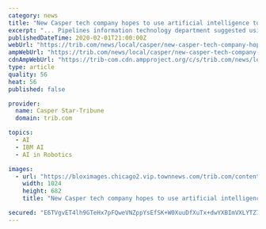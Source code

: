 ```yaml
---
category: news
title: "New Casper tech company hopes to use artificial intelligence to reduce oil leaks"
excerpt: "... Pipelines information technology department suggested using IBM's Watson, a computer-learning program that you may recognize as the robot that in 2011 beat Ken Jennings in a game of Jeopardy. Bridger began working with IBM to develop an artificial intelligence program to detect oil leaks about two years ago, under the umbrella of the True ..."
publishedDateTime: 2020-02-01T21:00:00Z
webUrl: "https://trib.com/news/local/casper/new-casper-tech-company-hopes-to-use-artificial-intelligence-to/article_99c71672-35d5-5ff6-94f9-e7b91f9ba303.html"
ampWebUrl: "https://trib.com/news/local/casper/new-casper-tech-company-hopes-to-use-artificial-intelligence-to/article_99c71672-35d5-5ff6-94f9-e7b91f9ba303.amp.html"
cdnAmpWebUrl: "https://trib-com.cdn.ampproject.org/c/s/trib.com/news/local/casper/new-casper-tech-company-hopes-to-use-artificial-intelligence-to/article_99c71672-35d5-5ff6-94f9-e7b91f9ba303.amp.html"
type: article
quality: 56
heat: 56
published: false

provider:
  name: Casper Star-Tribune
  domain: trib.com

topics:
  - AI
  - IBM AI
  - AI in Robotics

images:
  - url: "https://bloximages.chicago2.vip.townnews.com/trib.com/content/tncms/assets/v3/editorial/f/9c/f9c13c62-3f27-57d8-9234-d27d61e22364/5e34ad770f1b5.image.jpg?resize=1024%2C682"
    width: 1024
    height: 682
    title: "New Casper tech company hopes to use artificial intelligence to reduce oil leaks"

secured: "E6TVgvET4lh9GTeHx7pFQweVNZppYsEfSK+W0XuuDfXuTx+dwYXBImVXLYTZ7htQA4r1P323e0K7Sl3ssIYsCsKRiLmt6SSDPRJxdmsmyEQrYhDODG1ia+zWtLNmYvQlwQ83zfSbAxTEb2mdM2CJ9kn0SeFj+F3ou8bZxpvhrZiRPFy5FngCBsy/BYnyXf+May5ZfObN5oObcYWz/sVFgay2gm2OYb0xJK/SkcJXEjhYBqHoZQIqJB0a/bK3YMMAAjcrg3IMco3RYJ2BzdqRBrL1TgyeMxWiTXG6OlZbfQwIziDW0lptAfZyCkvOoBpf5h5+diJK2Y++2SAquB1J3QNzEKC1O4629KO8FroqLKWOx60ubxxaWXfwiZ3xhBFhByiMCqmnRCpGjQA94IDFUTMNZDWKtYX3ki/o4o3f1xaT3wD8etyeUcDSixFgGT/cJdU0FD67HY2BxCAlCwgnBvGjjzt0nSlQAQ6PE5kJUUA=;+ddIKIjukk1iycOW47DF3g=="
---
```


